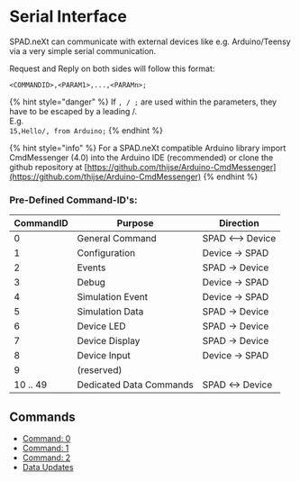 # Serial Interface

SPAD.neXt can communicate with external devices like e.g. Arduino/Teensy via a very simple serial communication.



Request and Reply on both sides will follow this format:

`<COMMANDID>,<PARAM1>,...,<PARAMn>;`

{% hint style="danger" %}
If `, / ;` are used within the parameters, they have to be escaped by a leading /. \
E.g.\
`15,Hello/, from Arduino;`
{% endhint %}

{% hint style="info" %}
For a SPAD.neXt compatible Arduino library import CmdMessenger (4.0) into the Arduino IDE (recommended) or clone the github repository at [https://github.com/thijse/Arduino-CmdMessenger](https://github.com/thijse/Arduino-CmdMessenger)
{% endhint %}

### Pre-Defined Command-ID's:

| CommandID | Purpose                 | Direction        |
| --------- | ----------------------- | ---------------- |
| 0         | General Command         | SPAD <--> Device |
| 1         | Configuration           | Device -> SPAD   |
| 2         | Events                  | SPAD -> Device   |
| 3         | Debug                   | Device -> SPAD   |
| 4         | Simulation Event        | Device -> SPAD   |
| 5         | Simulation Data         | SPAD -> Device   |
| 6         | Device LED              | SPAD -> Device   |
| 7         | Device Display          | SPAD -> Device   |
| 8         | Device Input            | Device -> SPAD   |
| 9         | (reserved)              |                  |
| 10 .. 49  | Dedicated Data Commands | SPAD <-> Device  |

## Commands

* [Command: 0](command-0.md)
* [Command: 1](command-1.md)
* [Command: 2](command-2.md)
* [Data Updates](command-data-updates.md)

